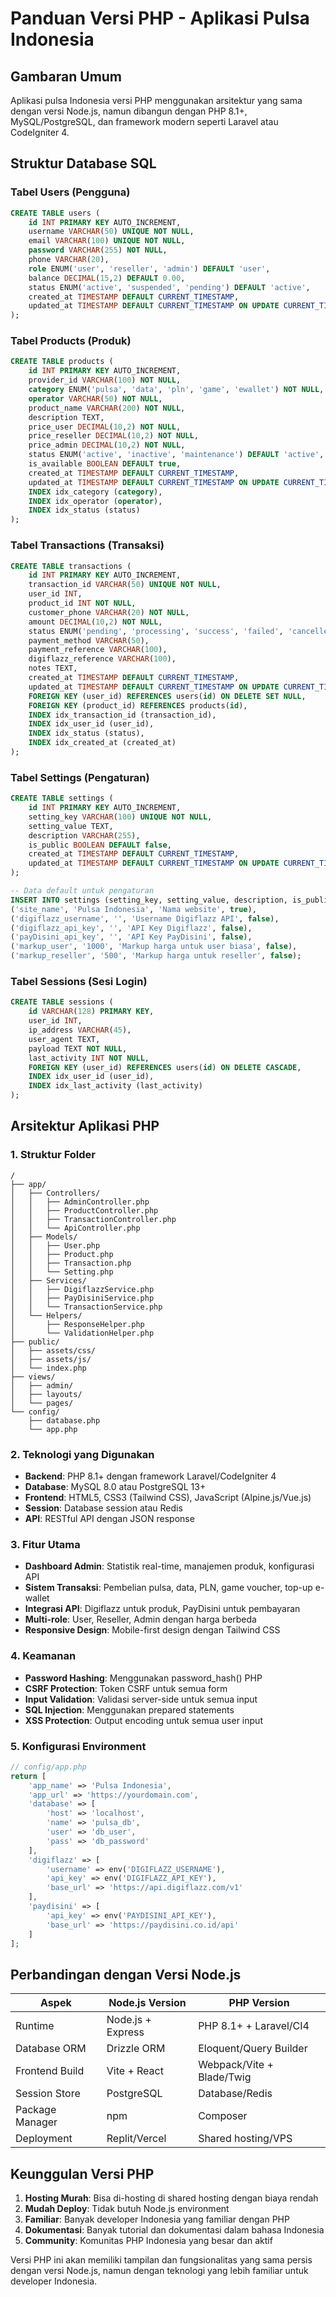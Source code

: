 # Panduan Versi PHP - Aplikasi Pulsa Indonesia

## Gambaran Umum
Aplikasi pulsa Indonesia versi PHP menggunakan arsitektur yang sama dengan versi Node.js, namun dibangun dengan PHP 8.1+, MySQL/PostgreSQL, dan framework modern seperti Laravel atau CodeIgniter 4.

## Struktur Database SQL

### Tabel Users (Pengguna)
```sql
CREATE TABLE users (
    id INT PRIMARY KEY AUTO_INCREMENT,
    username VARCHAR(50) UNIQUE NOT NULL,
    email VARCHAR(100) UNIQUE NOT NULL,
    password VARCHAR(255) NOT NULL,
    phone VARCHAR(20),
    role ENUM('user', 'reseller', 'admin') DEFAULT 'user',
    balance DECIMAL(15,2) DEFAULT 0.00,
    status ENUM('active', 'suspended', 'pending') DEFAULT 'active',
    created_at TIMESTAMP DEFAULT CURRENT_TIMESTAMP,
    updated_at TIMESTAMP DEFAULT CURRENT_TIMESTAMP ON UPDATE CURRENT_TIMESTAMP
);
```

### Tabel Products (Produk)
```sql
CREATE TABLE products (
    id INT PRIMARY KEY AUTO_INCREMENT,
    provider_id VARCHAR(100) NOT NULL,
    category ENUM('pulsa', 'data', 'pln', 'game', 'ewallet') NOT NULL,
    operator VARCHAR(50) NOT NULL,
    product_name VARCHAR(200) NOT NULL,
    description TEXT,
    price_user DECIMAL(10,2) NOT NULL,
    price_reseller DECIMAL(10,2) NOT NULL,
    price_admin DECIMAL(10,2) NOT NULL,
    status ENUM('active', 'inactive', 'maintenance') DEFAULT 'active',
    is_available BOOLEAN DEFAULT true,
    created_at TIMESTAMP DEFAULT CURRENT_TIMESTAMP,
    updated_at TIMESTAMP DEFAULT CURRENT_TIMESTAMP ON UPDATE CURRENT_TIMESTAMP,
    INDEX idx_category (category),
    INDEX idx_operator (operator),
    INDEX idx_status (status)
);
```

### Tabel Transactions (Transaksi)
```sql
CREATE TABLE transactions (
    id INT PRIMARY KEY AUTO_INCREMENT,
    transaction_id VARCHAR(50) UNIQUE NOT NULL,
    user_id INT,
    product_id INT NOT NULL,
    customer_phone VARCHAR(20) NOT NULL,
    amount DECIMAL(10,2) NOT NULL,
    status ENUM('pending', 'processing', 'success', 'failed', 'cancelled') DEFAULT 'pending',
    payment_method VARCHAR(50),
    payment_reference VARCHAR(100),
    digiflazz_reference VARCHAR(100),
    notes TEXT,
    created_at TIMESTAMP DEFAULT CURRENT_TIMESTAMP,
    updated_at TIMESTAMP DEFAULT CURRENT_TIMESTAMP ON UPDATE CURRENT_TIMESTAMP,
    FOREIGN KEY (user_id) REFERENCES users(id) ON DELETE SET NULL,
    FOREIGN KEY (product_id) REFERENCES products(id),
    INDEX idx_transaction_id (transaction_id),
    INDEX idx_user_id (user_id),
    INDEX idx_status (status),
    INDEX idx_created_at (created_at)
);
```

### Tabel Settings (Pengaturan)
```sql
CREATE TABLE settings (
    id INT PRIMARY KEY AUTO_INCREMENT,
    setting_key VARCHAR(100) UNIQUE NOT NULL,
    setting_value TEXT,
    description VARCHAR(255),
    is_public BOOLEAN DEFAULT false,
    created_at TIMESTAMP DEFAULT CURRENT_TIMESTAMP,
    updated_at TIMESTAMP DEFAULT CURRENT_TIMESTAMP ON UPDATE CURRENT_TIMESTAMP
);

-- Data default untuk pengaturan
INSERT INTO settings (setting_key, setting_value, description, is_public) VALUES
('site_name', 'Pulsa Indonesia', 'Nama website', true),
('digiflazz_username', '', 'Username Digiflazz API', false),
('digiflazz_api_key', '', 'API Key Digiflazz', false),
('payDisini_api_key', '', 'API Key PayDisini', false),
('markup_user', '1000', 'Markup harga untuk user biasa', false),
('markup_reseller', '500', 'Markup harga untuk reseller', false);
```

### Tabel Sessions (Sesi Login)
```sql
CREATE TABLE sessions (
    id VARCHAR(128) PRIMARY KEY,
    user_id INT,
    ip_address VARCHAR(45),
    user_agent TEXT,
    payload TEXT NOT NULL,
    last_activity INT NOT NULL,
    FOREIGN KEY (user_id) REFERENCES users(id) ON DELETE CASCADE,
    INDEX idx_user_id (user_id),
    INDEX idx_last_activity (last_activity)
);
```

## Arsitektur Aplikasi PHP

### 1. Struktur Folder
```
/
├── app/
│   ├── Controllers/
│   │   ├── AdminController.php
│   │   ├── ProductController.php
│   │   ├── TransactionController.php
│   │   └── ApiController.php
│   ├── Models/
│   │   ├── User.php
│   │   ├── Product.php
│   │   ├── Transaction.php
│   │   └── Setting.php
│   ├── Services/
│   │   ├── DigiflazzService.php
│   │   ├── PayDisiniService.php
│   │   └── TransactionService.php
│   └── Helpers/
│       ├── ResponseHelper.php
│       └── ValidationHelper.php
├── public/
│   ├── assets/css/
│   ├── assets/js/
│   └── index.php
├── views/
│   ├── admin/
│   ├── layouts/
│   └── pages/
└── config/
    ├── database.php
    └── app.php
```

### 2. Teknologi yang Digunakan
- **Backend**: PHP 8.1+ dengan framework Laravel/CodeIgniter 4
- **Database**: MySQL 8.0 atau PostgreSQL 13+
- **Frontend**: HTML5, CSS3 (Tailwind CSS), JavaScript (Alpine.js/Vue.js)
- **Session**: Database session atau Redis
- **API**: RESTful API dengan JSON response

### 3. Fitur Utama
- **Dashboard Admin**: Statistik real-time, manajemen produk, konfigurasi API
- **Sistem Transaksi**: Pembelian pulsa, data, PLN, game voucher, top-up e-wallet
- **Integrasi API**: Digiflazz untuk produk, PayDisini untuk pembayaran
- **Multi-role**: User, Reseller, Admin dengan harga berbeda
- **Responsive Design**: Mobile-first design dengan Tailwind CSS

### 4. Keamanan
- **Password Hashing**: Menggunakan password_hash() PHP
- **CSRF Protection**: Token CSRF untuk semua form
- **Input Validation**: Validasi server-side untuk semua input
- **SQL Injection**: Menggunakan prepared statements
- **XSS Protection**: Output encoding untuk semua user input

### 5. Konfigurasi Environment
```php
// config/app.php
return [
    'app_name' => 'Pulsa Indonesia',
    'app_url' => 'https://yourdomain.com',
    'database' => [
        'host' => 'localhost',
        'name' => 'pulsa_db',
        'user' => 'db_user',
        'pass' => 'db_password'
    ],
    'digiflazz' => [
        'username' => env('DIGIFLAZZ_USERNAME'),
        'api_key' => env('DIGIFLAZZ_API_KEY'),
        'base_url' => 'https://api.digiflazz.com/v1'
    ],
    'paydisini' => [
        'api_key' => env('PAYDISINI_API_KEY'),
        'base_url' => 'https://paydisini.co.id/api'
    ]
];
```

## Perbandingan dengan Versi Node.js

| Aspek | Node.js Version | PHP Version |
|-------|-----------------|-------------|
| Runtime | Node.js + Express | PHP 8.1+ + Laravel/CI4 |
| Database ORM | Drizzle ORM | Eloquent/Query Builder |
| Frontend Build | Vite + React | Webpack/Vite + Blade/Twig |
| Session Store | PostgreSQL | Database/Redis |
| Package Manager | npm | Composer |
| Deployment | Replit/Vercel | Shared hosting/VPS |

## Keunggulan Versi PHP
1. **Hosting Murah**: Bisa di-hosting di shared hosting dengan biaya rendah
2. **Mudah Deploy**: Tidak butuh Node.js environment
3. **Familiar**: Banyak developer Indonesia yang familiar dengan PHP
4. **Dokumentasi**: Banyak tutorial dan dokumentasi dalam bahasa Indonesia
5. **Community**: Komunitas PHP Indonesia yang besar dan aktif

Versi PHP ini akan memiliki tampilan dan fungsionalitas yang sama persis dengan versi Node.js, namun dengan teknologi yang lebih familiar untuk developer Indonesia.
